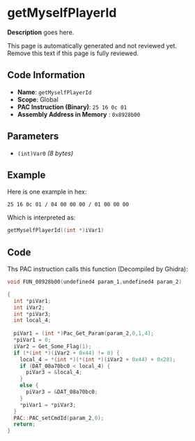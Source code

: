 # getMyselfPlayerId

**Description** goes here.

This page is automatically generated and not reviewed yet.<br>Remove this text if this page is fully reviewed.

## Code Information

- **Name**: `getMyselfPlayerId`
- **Scope**: Global
- **PAC Instruction (Binary)**: `25 16 0c 01`
- **Assembly Address in Memory** : `0x8928b00`

## Parameters

- `(int)Var0` *(8 bytes)*

## Example

Here is one example in hex:

```25 16 0c 01 / 04 00 00 00 / 01 00 00 00```

Which is interpreted as:

```c
getMyselfPlayerId((int *)iVar1)
```

## Code

Ths PAC instruction calls this function (Decompiled by Ghidra):

```c
void FUN_08928b00(undefined4 param_1,undefined4 param_2)

{
  int *piVar1;
  int iVar2;
  int *piVar3;
  int local_4;
  
  piVar1 = (int *)Pac_Get_Param(param_2,0,1,4);
  *piVar1 = 0;
  iVar2 = Get_Some_Flag(1);
  if (*(int *)(iVar2 + 0x44) != 0) {
    local_4 = *(int *)(*(int *)(iVar2 + 0x44) + 0x28);
    if (DAT_08a70bc0 < local_4) {
      piVar3 = &local_4;
    }
    else {
      piVar3 = &DAT_08a70bc0;
    }
    *piVar1 = *piVar3;
  }
  PAC::PAC_setCmdId(param_2,0);
  return;
}
```

